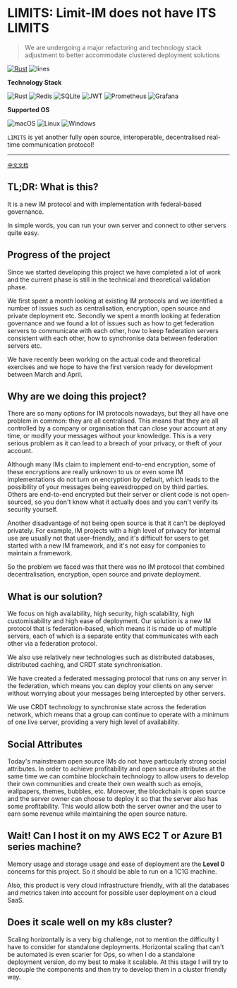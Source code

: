 # LIMITS: Limit-IM does not have ITS LIMITS

> We are undergoing a major refactoring and technology stack adjustment to better accommodate clustered deployment solutions


[![Rust](https://github.com/Limit-IM/limit-server/actions/workflows/rust.yml/badge.svg)](https://github.com/Limit-IM/limit-server/actions/workflows/rust.yml)
![lines](https://tokei.ekzhang.com/b1/github/limit-im/limit-server)

**Technology Stack**

![Rust](https://img.shields.io/badge/rust-%23000000.svg?style=for-the-badge&logo=rust&logoColor=white)
![Redis](https://img.shields.io/badge/redis-%23DD0031.svg?style=for-the-badge&logo=redis&logoColor=white)
![SQLite](https://img.shields.io/badge/sqlite-%2307405e.svg?style=for-the-badge&logo=sqlite&logoColor=white)
![JWT](https://img.shields.io/badge/JWT-black?style=for-the-badge&logo=JSON%20web%20tokens)
![Prometheus](https://img.shields.io/badge/Prometheus-E6522C?style=for-the-badge&logo=Prometheus&logoColor=white)
![Grafana](https://img.shields.io/badge/grafana-%23F46800.svg?style=for-the-badge&logo=grafana&logoColor=white)

**Supported OS**

![macOS](https://img.shields.io/badge/mac%20os-000000?style=for-the-badge&logo=macos&logoColor=F0F0F0)
![Linux](https://img.shields.io/badge/Linux-FCC624?style=for-the-badge&logo=linux&logoColor=black)
![Windows](https://img.shields.io/badge/Windows-0078D6?style=for-the-badge&logo=windows&logoColor=white)


`LIMITS` is yet another fully open source, interoperable, decentralised real-time communication protocol!

---
[`中文文档`](README.zh-cn.md)

## TL;DR: What is this?

It is a new IM protocol and with implementation with federal-based governance.

In simple words, you can run your own server and connect to other servers quite easy.


## Progress of the project

Since we started developing this project we have completed a lot of work and the current phase is still in the technical and theoretical validation phase.

We first spent a month looking at existing IM protocols and we identified a number of issues such as centralisation, encryption, open source and private deployment etc.
Secondly we spent a month looking at federation governance and we found a lot of issues such as how to get federation servers to communicate with each other, how to keep federation servers consistent with each other, how to synchronise data between federation servers etc.

We have recently been working on the actual code and theoretical exercises and we hope to have the first version ready for development between March and April.


## Why are we doing this project?

There are so many options for IM protocols nowadays, but they all have one problem in common: they are all centralised.
This means that they are all controlled by a company or organisation that can close your account at any time, or modify your messages without your knowledge.
This is a very serious problem as it can lead to a breach of your privacy, or theft of your account.

Although many IMs claim to implement end-to-end encryption, some of these encryptions are really unknown to us or even some IM implementations do not turn on encryption by default, which leads to the possibility of your messages being eavesdropped on by third parties.
Others are end-to-end encrypted but their server or client code is not open-sourced, so you don't know what it actually does and you can't verify its security yourself.

Another disadvantage of not being open source is that it can't be deployed privately. For example, IM projects with a high level of privacy for internal use are usually not that user-friendly, and it's difficult for users to get started with a new IM framework, and it's not easy for companies to maintain a framework.

So the problem we faced was that there was no IM protocol that combined decentralisation, encryption, open source and private deployment.


## What is our solution?

We focus on high availability, high security, high scalability, high customisability and high ease of deployment.
Our solution is a new IM protocol that is federation-based, which means it is made up of multiple servers, each of which is a separate entity that communicates with each other via a federation protocol.

We also use relatively new technologies such as distributed databases, distributed caching, and CRDT state synchronisation.

We have created a federated messaging protocol that runs on any server in the federation, which means you can deploy your clients on any server without worrying about your messages being intercepted by other servers.

We use CRDT technology to synchronise state across the federation network, which means that a group can continue to operate with a minimum of one live server, providing a very high level of availability.


## Social Attributes

Today's mainstream open source IMs do not have particularly strong social attributes. In order to achieve profitability and open source attributes at the same time we can combine blockchain technology to allow users to develop their own communities and create their own wealth such as emojis, wallpapers, themes, bubbles, etc. Moreover, the blockchain is open source and the server owner can choose to deploy it so that the server also has some profitability. This would allow both the server owner and the user to earn some revenue while maintaining the open source nature.


## Wait! Can I host it on my AWS EC2 T or Azure B1 series machine?

Memory usage and storage usage and ease of deployment are the **Level 0** concerns for this project.
So it should be able to run on a 1C1G machine.

Also, this product is very cloud infrastructure friendly, with all the databases and metrics taken into account for possible user deployment on a cloud SaaS.


## Does it scale well on my k8s cluster?

Scaling horizontally is a very big challenge, not to mention the difficulty I have to consider for standalone deployments.
Horizontal scaling that can't be automated is even scarier for Ops, so when I do a standalone deployment version, do my best to make it scalable.
At this stage I will try to decouple the components and then try to develop them in a cluster friendly way.
